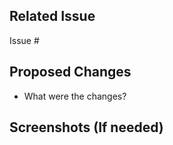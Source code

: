 ## Related Issue

Issue #

## Proposed Changes

- What were the changes?

## Screenshots (If needed)
